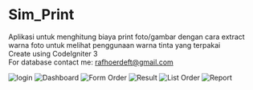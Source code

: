 # Sim_Print
Aplikasi untuk menghitung biaya print foto/gambar dengan cara extract warna foto untuk melihat penggunaan warna tinta yang terpakai
<br />
Create using CodeIgniter 3
<br />
For database contact me: rafhoerdeft@gmail.com

![login](https://user-images.githubusercontent.com/44487637/135539079-8b55778f-259e-4bc2-8fd6-676e30c28460.JPG)
![Dashboard](https://user-images.githubusercontent.com/44487637/135539068-5ce3293b-b052-44d3-aecf-7c005f73d311.JPG)
![Form Order](https://user-images.githubusercontent.com/44487637/135539074-8001f060-032c-4b6d-92ae-c7857d4b7368.JPG)
![Result](https://user-images.githubusercontent.com/44487637/135539084-bbbbf401-a9b1-4570-87be-e25e57dbf53e.JPG)
![List Order](https://user-images.githubusercontent.com/44487637/135539077-efa7d953-d3fb-4a85-a26e-6cbc4deca3f7.JPG)
![Report](https://user-images.githubusercontent.com/44487637/135539081-bbbcf0e4-96de-4362-9811-d9dd960819fd.JPG)



